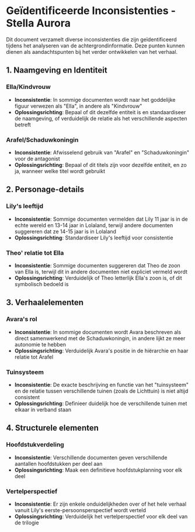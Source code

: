 # Geïdentificeerde Inconsistenties - Stella Aurora

Dit document verzamelt diverse inconsistenties die zijn geïdentificeerd tijdens het analyseren van de achtergrondinformatie. Deze punten kunnen dienen als aandachtspunten bij het verder ontwikkelen van het verhaal.

## 1. Naamgeving en Identiteit

### Ella/Kindvrouw

- **Inconsistentie**: In sommige documenten wordt naar het goddelijke figuur verwezen als "Ella", in andere als "Kindvrouw"
- **Oplossingsrichting**: Bepaal of dit dezelfde entiteit is en standaardiseer de naamgeving, of verduidelijk de relatie als het verschillende aspecten betreft

### Arafel/Schaduwkoningin

- **Inconsistentie**: Afwisselend gebruik van "Arafel" en "Schaduwkoningin" voor de antagonist
- **Oplossingsrichting**: Bepaal of dit titels zijn voor dezelfde entiteit, en zo ja, wanneer welke titel wordt gebruikt

## 2. Personage-details

### Lily's leeftijd

- **Inconsistentie**: Sommige documenten vermelden dat Lily 11 jaar is in de echte wereld en 13-14 jaar in Lolaland, terwijl andere documenten suggereren dat ze 14-15 jaar is in Lolaland
- **Oplossingsrichting**: Standardiseer Lily's leeftijd voor consistentie

### Theo' relatie tot Ella

- **Inconsistentie**: Sommige documenten suggereren dat Theo de zoon van Ella is, terwijl dit in andere documenten niet expliciet vermeld wordt
- **Oplossingsrichting**: Verduidelijk of Theo letterlijk Ella's zoon is, of dit symbolisch bedoeld is

## 3. Verhaalelementen

### Avara's rol

- **Inconsistentie**: In sommige documenten wordt Avara beschreven als direct samenwerkend met de Schaduwkoningin, in andere lijkt ze meer autonomie te hebben
- **Oplossingsrichting**: Verduidelijk Avara's positie in de hiërarchie en haar relatie tot Arafel

### Tuinsysteem

- **Inconsistentie**: De exacte beschrijving en functie van het "tuinsysteem" en de relatie tussen verschillende tuinen (zoals de Lichttuin) is niet altijd consistent
- **Oplossingsrichting**: Definieer duidelijk hoe de verschillende tuinen met elkaar in verband staan

## 4. Structurele elementen

### Hoofdstukverdeling

- **Inconsistentie**: Verschillende documenten geven verschillende aantallen hoofdstukken per deel aan
- **Oplossingsrichting**: Maak een definitieve hoofdstukplanning voor elk deel

### Vertelperspectief

- **Inconsistentie**: Er zijn enkele onduidelijkheden over of het hele verhaal vanuit Lily's eerste-persoonsperspectief wordt verteld
- **Oplossingsrichting**: Verduidelijk het vertelperspectief voor elk deel van de trilogie